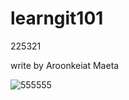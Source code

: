 # learngit101
225321

write by Aroonkeiat Maeta

![555555](https://mpics.mgronline.com/pics/Images/564000013026401.JPEG)
